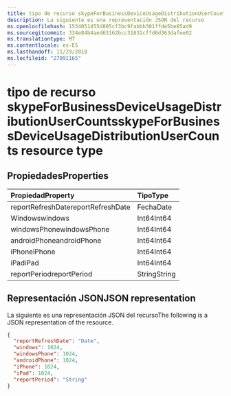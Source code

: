 ```yaml
---
title: tipo de recurso skypeForBusinessDeviceUsageDistributionUserCounts
description: La siguiente es una representación JSON del recurso
ms.openlocfilehash: 1534051455d805cf3bc9fabbb301ffde5be85ad9
ms.sourcegitcommit: 334e84b4aed63162bcc31831cffd6d363dafee02
ms.translationtype: MT
ms.contentlocale: es-ES
ms.lasthandoff: 11/29/2018
ms.locfileid: "27091165"
---
```

# <a name="skypeforbusinessdeviceusagedistributionusercounts-resource-type"></a><span data-ttu-id="f9d5a-103">tipo de recurso skypeForBusinessDeviceUsageDistributionUserCounts</span><span class="sxs-lookup"><span data-stu-id="f9d5a-103">skypeForBusinessDeviceUsageDistributionUserCounts resource type</span></span>

## <a name="properties"></a><span data-ttu-id="f9d5a-104">Propiedades</span><span class="sxs-lookup"><span data-stu-id="f9d5a-104">Properties</span></span>

| <span data-ttu-id="f9d5a-105">Propiedad</span><span class="sxs-lookup"><span data-stu-id="f9d5a-105">Property</span></span>          | <span data-ttu-id="f9d5a-106">Tipo</span><span class="sxs-lookup"><span data-stu-id="f9d5a-106">Type</span></span>   |
| :---------------- | :----- |
| <span data-ttu-id="f9d5a-107">reportRefreshDate</span><span class="sxs-lookup"><span data-stu-id="f9d5a-107">reportRefreshDate</span></span> | <span data-ttu-id="f9d5a-108">Fecha</span><span class="sxs-lookup"><span data-stu-id="f9d5a-108">Date</span></span>   |
| <span data-ttu-id="f9d5a-109">Windows</span><span class="sxs-lookup"><span data-stu-id="f9d5a-109">windows</span></span>           | <span data-ttu-id="f9d5a-110">Int64</span><span class="sxs-lookup"><span data-stu-id="f9d5a-110">Int64</span></span>  |
| <span data-ttu-id="f9d5a-111">windowsPhone</span><span class="sxs-lookup"><span data-stu-id="f9d5a-111">windowsPhone</span></span>      | <span data-ttu-id="f9d5a-112">Int64</span><span class="sxs-lookup"><span data-stu-id="f9d5a-112">Int64</span></span>  |
| <span data-ttu-id="f9d5a-113">androidPhone</span><span class="sxs-lookup"><span data-stu-id="f9d5a-113">androidPhone</span></span>      | <span data-ttu-id="f9d5a-114">Int64</span><span class="sxs-lookup"><span data-stu-id="f9d5a-114">Int64</span></span>  |
| <span data-ttu-id="f9d5a-115">iPhone</span><span class="sxs-lookup"><span data-stu-id="f9d5a-115">iPhone</span></span>            | <span data-ttu-id="f9d5a-116">Int64</span><span class="sxs-lookup"><span data-stu-id="f9d5a-116">Int64</span></span>  |
| <span data-ttu-id="f9d5a-117">iPad</span><span class="sxs-lookup"><span data-stu-id="f9d5a-117">iPad</span></span>              | <span data-ttu-id="f9d5a-118">Int64</span><span class="sxs-lookup"><span data-stu-id="f9d5a-118">Int64</span></span>  |
| <span data-ttu-id="f9d5a-119">reportPeriod</span><span class="sxs-lookup"><span data-stu-id="f9d5a-119">reportPeriod</span></span>      | <span data-ttu-id="f9d5a-120">String</span><span class="sxs-lookup"><span data-stu-id="f9d5a-120">String</span></span> |

## <a name="json-representation"></a><span data-ttu-id="f9d5a-121">Representación JSON</span><span class="sxs-lookup"><span data-stu-id="f9d5a-121">JSON representation</span></span>

<span data-ttu-id="f9d5a-122">La siguiente es una representación JSON del recurso</span><span class="sxs-lookup"><span data-stu-id="f9d5a-122">The following is a JSON representation of the resource.</span></span>

<!-- {
  "blockType": "resource",
  "@odata.type": "microsoft.graph.skypeForBusinessDeviceUsageDistributionUserCounts"
} -->

```json
{
  "reportRefreshDate": "Date", 
  "windows": 1024, 
  "windowsPhone": 1024, 
  "androidPhone": 1024, 
  "iPhone": 1024, 
  "iPad": 1024, 
  "reportPeriod": "String"
}
```
